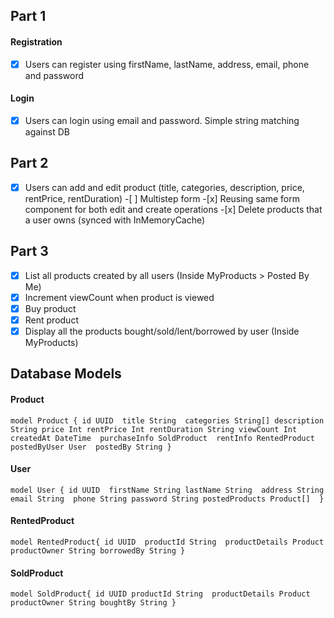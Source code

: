 ## Part 1

#### Registration

- [x] Users can register using firstName, lastName, address, email, phone and password

#### Login

- [x] Users can login using email and password. Simple string matching against DB

## Part 2

- [x] Users can add and edit product (title, categories, description, price, rentPrice, rentDuration) -[ ] Multistep form -[x] Reusing same form component for both edit and create operations -[x] Delete products that a user owns (synced with InMemoryCache)

## Part 3

- [x] List all products created by all users (Inside MyProducts > Posted By Me)
- [x] Increment viewCount when product is viewed
- [x] Buy product
- [x] Rent product
- [x] Display all the products bought/sold/lent/borrowed by user (Inside MyProducts)

## Database Models

#### Product

`model Product {
  id UUID 
  title String 
  categories String[]
  description String
  price Int
  rentPrice Int
  rentDuration String
  viewCount Int 
  createdAt DateTime 
  purchaseInfo SoldProduct 
  rentInfo RentedProduct 
  postedByUser User 
  postedBy String
}`

#### User

`model User {
  id UUID 
  firstName String
  lastName String 
  address String
  email String 
  phone String
  password String
  postedProducts Product[] 
}`

#### RentedProduct

`model RentedProduct{
  id UUID 
  productId String 
  productDetails Product
  productOwner String
  borrowedBy String
}`

#### SoldProduct

`model SoldProduct{
  id UUID
  productId String 
  productDetails Product 
  productOwner String
  boughtBy String
}`
